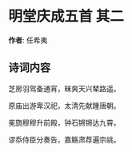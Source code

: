 # 明堂庆成五首  其二

**作者**: 任希夷

## 诗词内容

芝房羽驾备通宵，昧爽天兴辇路遥。

原庙出游卑汉祀，太清先献踵唐朝。

冕旒穆穆升前殿，钟石锵锵达九霄。

谬忝侍臣分奏告，嘉觞肃荐遍宗祧。

